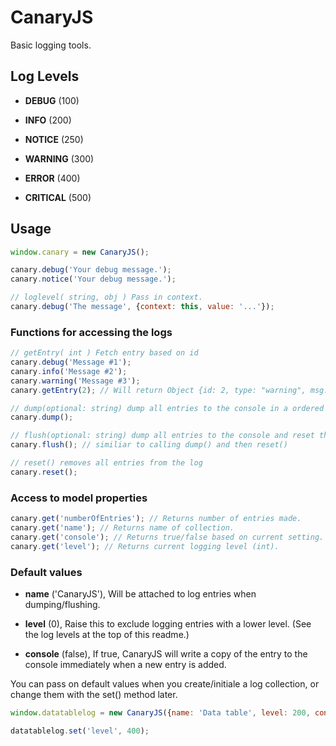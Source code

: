CanaryJS
=====

Basic logging tools.

Log Levels
----------

- **DEBUG** (100)

- **INFO** (200)

- **NOTICE** (250)

- **WARNING** (300)

- **ERROR** (400)

- **CRITICAL** (500)


Usage
-----

```js
window.canary = new CanaryJS();

canary.debug('Your debug message.');
canary.notice('Your debug message.');

// loglevel( string, obj ) Pass in context.
canary.debug('The message', {context: this, value: '...'});
```


### Functions for accessing the logs

```js
// getEntry( int ) Fetch entry based on id
canary.debug('Message #1');
canary.info('Message #2');
canary.warning('Message #3');
canary.getEntry(2); // Will return Object {id: 2, type: "warning", msg: "Message #3"}

// dump(optional: string) dump all entries to the console in a ordered list.
canary.dump();

// flush(optional: string) dump all entries to the console and reset the log.
canary.flush(); // similiar to calling dump() and then reset()

// reset() removes all entries from the log
canary.reset();
```

### Access to model properties

```js
canary.get('numberOfEntries'); // Returns number of entries made.
canary.get('name'); // Returns name of collection.
canary.get('console'); // Returns true/false based on current setting.
canary.get('level'); // Returns current logging level (int).
```

### Default values

- **name** ('CanaryJS'), Will be attached to log entries when dumping/flushing.

- **level** (0), Raise this to exclude logging entries with a lower level. (See the log levels at the top of this readme.)

- **console** (false), If true, CanaryJS will write a copy of the entry to the console immediately when a new entry is added.


You can pass on default values when you create/initiale a log collection, or change them with the set() method later.

```js
window.datatablelog = new CanaryJS({name: 'Data table', level: 200, console: true});

datatablelog.set('level', 400);
```
